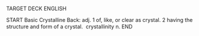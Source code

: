 TARGET DECK
ENGLISH

START
Basic
Crystalline
Back: adj. 1 of, like, or clear as crystal. 2 having the structure and form of a crystal.  crystallinity n.
END
